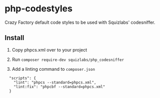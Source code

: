 php-codestyles
=======

Crazy Factory default code styles to be used with Squizlabs' codesniffer.

## Install

1) Copy phpcs.xml over to your project

2) Run `composer require-dev squizlabs/php_codesniffer`

3) Add a linting command to `composer.json`

```
  "scripts": {
    "lint": "phpcs --standard=phpcs.xml",
    "lint:fix": "phpcbf --standard=phpcs.xml"
  }
```
